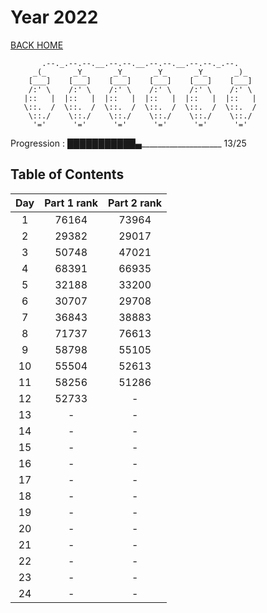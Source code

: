 # Year 2022

[BACK HOME](../README.md)

```Plain Text
       .--._.--.--.__.--.--.__.--.--.__.--.--._.--.
     _(_      _Y_      _Y_      _Y_      _Y_      _)_
    [___]    [___]    [___]    [___]    [___]    [___]
    /:' \    /:' \    /:' \    /:' \    /:' \    /:' \
   |::   |  |::   |  |::   |  |::   |  |::   |  |::   |
   \::.  /  \::.  /  \::.  /  \::.  /  \::.  /  \::.  /
    \::./    \::./    \::./    \::./    \::./    \::./
     '='      '='      '='      '='      '='      '='
```

Progression : ███████████▄____________________ 13/25

## Table of Contents

| Day | Part 1 rank | Part 2 rank |
|:---:|:-----------:|:-----------:|
|  1  |    76164    |    73964    |
|  2  |    29382    |    29017    |
|  3  |    50748    |    47021    |
|  4  |    68391    |    66935    |
|  5  |    32188    |    33200    |
|  6  |    30707    |    29708    |
|  7  |    36843    |    38883    |
|  8  |    71737    |    76613    |
|  9  |    58798    |    55105    |
| 10  |    55504    |    52613    |
| 11  |    58256    |    51286    |
| 12  |    52733    |      -      |
| 13  |      -      |      -      |
| 14  |      -      |      -      |
| 15  |      -      |      -      |
| 16  |      -      |      -      |
| 17  |      -      |      -      |
| 18  |      -      |      -      |
| 19  |      -      |      -      |
| 20  |      -      |      -      |
| 21  |      -      |      -      |
| 22  |      -      |      -      |
| 23  |      -      |      -      |
| 24  |      -      |      -      |
